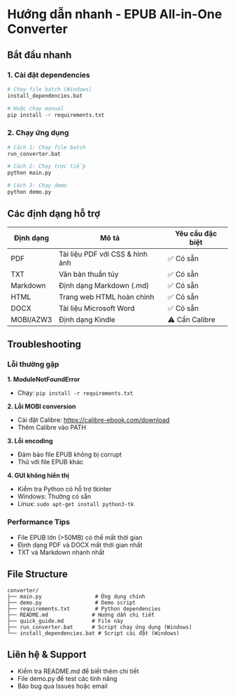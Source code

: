 # Hướng dẫn nhanh - EPUB All-in-One Converter

## Bắt đầu nhanh

### 1. Cài đặt dependencies
```bash
# Chạy file batch (Windows)
install_dependencies.bat

# Hoặc chạy manual
pip install -r requirements.txt
```

### 2. Chạy ứng dụng
```bash
# Cách 1: Chạy file batch
run_converter.bat

# Cách 2: Chạy trực tiếp
python main.py

# Cách 3: Chạy demo
python demo.py
```

## Các định dạng hỗ trợ

| Định dạng | Mô tả | Yêu cầu đặc biệt |
|-----------|-------|------------------|
| PDF | Tài liệu PDF với CSS & hình ảnh | ✅ Có sẵn |
| TXT | Văn bản thuần túy | ✅ Có sẵn |
| Markdown | Định dạng Markdown (.md) | ✅ Có sẵn |
| HTML | Trang web HTML hoàn chỉnh | ✅ Có sẵn |
| DOCX | Tài liệu Microsoft Word | ✅ Có sẵn |
| MOBI/AZW3 | Định dạng Kindle | ⚠️ Cần Calibre |

## Troubleshooting

### Lỗi thường gặp

**1. ModuleNotFoundError**
- Chạy: `pip install -r requirements.txt`

**2. Lỗi MOBI conversion**
- Cài đặt Calibre: https://calibre-ebook.com/download
- Thêm Calibre vào PATH

**3. Lỗi encoding**
- Đảm bảo file EPUB không bị corrupt
- Thử với file EPUB khác

**4. GUI không hiển thị**
- Kiểm tra Python có hỗ trợ tkinter
- Windows: Thường có sẵn
- Linux: `sudo apt-get install python3-tk`

### Performance Tips

- File EPUB lớn (>50MB) có thể mất thời gian
- Định dạng PDF và DOCX mất thời gian nhất
- TXT và Markdown nhanh nhất

## File Structure

```
converter/
├── main.py                 # Ứng dụng chính
├── demo.py                 # Demo script
├── requirements.txt        # Python dependencies
├── README.md              # Hướng dẫn chi tiết
├── quick_guide.md         # File này
├── run_converter.bat      # Script chạy ứng dụng (Windows)
└── install_dependencies.bat # Script cài đặt (Windows)
```

## Liên hệ & Support

- Kiểm tra README.md để biết thêm chi tiết
- File demo.py để test các tính năng
- Báo bug qua Issues hoặc email
